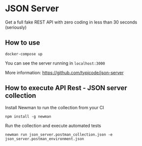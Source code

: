 # JSON Server

Get a full fake REST API with zero coding in less than 30 seconds (seriously)

## How to use

```[bash]
docker-compose up
```

You can see the server running in `localhost:3000`

More information: <https://github.com/typicode/json-server>

## How to execute API Rest - JSON server collection

Install Newman to run the collection from your CI

```[bash]
npm install -g newman
```

Run the collection and execute automated tests

```[bash]
newman run json_server.postman_collection.json -e json_server.postman_environment.json 
```